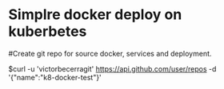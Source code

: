 
# Simplre docker deploy on kuberbetes #

#Create git repo for source docker, services and deployment.

$curl -u 'victorbecerragit' https://api.github.com/user/repos -d '{"name":"k8-docker-test"}'
